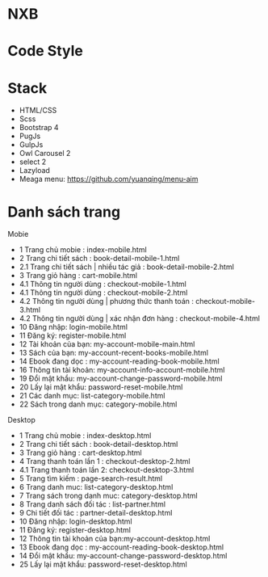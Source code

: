 # NXB

# Code Style

# Stack 
  - HTML/CSS
  - Scss
  - Bootstrap 4
  - PugJs
  - GulpJs
  - Owl Carousel 2
  - select 2
  - Lazyload
  - Meaga menu: https://github.com/yuanqing/menu-aim

# Danh sách trang
Mobie
  - 1 Trang chủ mobie : index-mobile.html
  - 2 Trang chi tiết sách : book-detail-mobile-1.html
  - 2.1 Trang chi tiết sách | nhiều tác giả : book-detail-mobile-2.html
  - 3 Trang giỏ hàng : cart-mobile.html
  - 4.1 Thông tin người dùng : checkout-mobile-1.html
  - 4.1 Thông tin người dùng : checkout-mobile-2.html
  - 4.2 Thông tin người dùng | phương thức thanh toán : checkout-mobile-3.html
  - 4.2 Thông tin người dùng | xác nhận đơn hàng : checkout-mobile-4.html
  - 10 Đăng nhập: login-mobile.html
  - 11 Đăng ký: register-mobile.html
  - 12 Tài khoản của bạn: my-account-mobile-main.html
  - 13 Sách của bạn: my-account-recent-books-mobile.html
  - 14 Ebook đang dọc : my-account-reading-book-mobile.html
  - 16 Thông tin tài khoản: my-account-info-account-mobile.html
  - 19 Đổi mật khẩu: my-account-change-password-mobile.html
  - 20 Lấy lại mật khẩu: password-reset-mobile.html
  - 21 Các danh mục:  list-category-mobile.html
  - 22 Sách trong danh mục:  category-mobile.html

Desktop
  - 1 Trang chủ mobie : index-desktop.html
  - 2 Trang chi tiết sách : book-detail-desktop.html
  - 3 Trang giỏ hàng : cart-desktop.html
  - 4 Trang thanh toán lần 1 : checkout-desktop-2.html
  - 4.1 Trang thanh toán lần 2: checkout-desktop-3.html
  - 5 Trang tìm kiếm : page-search-result.html
  - 6 Trang danh muc: list-category-desktop.html
  - 7 Trang sách trong danh muc: category-desktop.html
  - 8 Trang danh sách đối tác : list-partner.html
  - 9 Chi tiết đối tác : partner-detail-desktop.html
  - 10 Đăng nhập: login-desktop.html
  - 11 Đăng ký: register-desktop.html
  - 12 Thông tin tài khoản của bạn:my-account-desktop.html
  - 13 Ebook đang dọc : my-account-reading-book-desktop.html
  - 14 Đổi mật khẩu: my-account-change-password-desktop.html
  - 25 Lấy lại mật khẩu: password-reset-desktop.html
